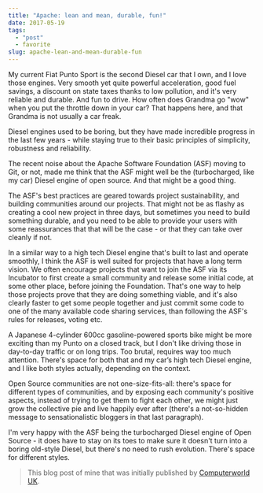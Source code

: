 ```yaml
---
title: "Apache: lean and mean, durable, fun!"
date: 2017-05-19
tags: 
  - "post"
  - favorite
slug: apache-lean-and-mean-durable-fun
---
```


My current Fiat Punto Sport is the second Diesel car that I own, and I love those engines. Very smooth yet quite powerful acceleration, good fuel savings, a discount on state taxes thanks to low pollution, and it's very reliable and durable. And fun to drive. How often does Grandma go "wow" when you put the throttle down in your car? That happens here, and that Grandma is not usually a car freak.

<!-- excerpt -->

Diesel engines used to be boring, but they have made incredible progress in the last few years - while staying true to their basic principles of simplicity, robustness and reliability.

The recent noise about the Apache Software Foundation (ASF) moving to Git, or not, made me think that the ASF might well be the (turbocharged, like my car) Diesel engine of open source. And that might be a good thing.

The ASF's best practices are geared towards project sustainability, and building communities around our projects. That might not be as flashy as creating a cool new project in three days, but sometimes you need to build something durable, and you need to be able to provide your users with some reassurances that that will be the case - or that they can take over cleanly if not.

In a similar way to a high tech Diesel engine that's built to last and operate smoothly, I think the ASF is well suited for projects that have a long term vision. We often encourage projects that want to join the ASF via its Incubator to first create a small community and release some initial code, at some other place, before joining the Foundation. That's one way to help those projects prove that they are doing something viable, and it's also clearly faster to get some people together and just commit some code to one of the many available code sharing services, than following the ASF's rules for releases, voting etc.

A Japanese 4-cylinder 600cc gasoline-powered sports bike might be more exciting than my Punto on a closed track, but I don't like driving those in day-to-day traffic or on long trips. Too brutal, requires way too much attention. There's space for both that and my car’s high tech Diesel engine, and I like both styles actually, depending on the context.

Open Source communities are not one-size-fits-all: there's space for different types of communities, and by exposing each community's positive aspects, instead of trying to get them to fight each other, we might just grow the collective pie and live happily ever after (there's a not-so-hidden message to sensationalistic bloggers in that last paragraph).

I'm very happy with the ASF being the turbocharged Diesel engine of Open Source - it does have to stay on its toes to make sure it doesn't turn into a boring old-style Diesel, but there's no need to rush evolution. There's space for different styles.

> This blog post of mine that was initially published by [Computerworld UK](http://www.computerworlduk.com/it-business/apache-lean-and-mean-durable-fun--3570408/).

